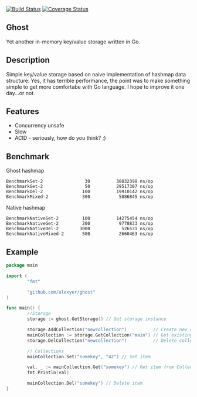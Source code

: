 [![Build Status](https://travis-ci.org/alexyer/ghost.svg?branch=master)](https://travis-ci.org/alexyer/ghost)
[![Coverage Status](https://coveralls.io/repos/alexyer/ghost/badge.svg?branch=master&service=github)](https://coveralls.io/github/alexyer/ghost?branch=master)

## Ghost
Yet another in-memory key/value storage written in Go.

## Description
Simple key/value storage based on naive implementation of hashmap data structure.
Yes, it has terrible performance, the point was to make something simple to get more comfortabe with Go language.
I hope to improve it one day...or not.

## Features
  * Concurrency unsafe
  * Slow
  * ACID - seriously, how do you think? ;)

## Benchmark
Ghost hashmap

```
BenchmarkSet-2                30          38032398 ns/op
BenchmarkGet-2                50          29517307 ns/op
BenchmarkDel-2               100          19910142 ns/op
BenchmarkMixed-2             300           5886845 ns/op
```

Native hashmap

```
BenchmarkNativeSet-2         100          14275454 ns/op
BenchmarkNativeGet-2         200           9778833 ns/op
BenchmarkNativeDel-2        3000            526531 ns/op
BenchmarkNativeMixed-2       500           2660463 ns/op
```

## Example
```go
package main

import (
        "fmt"

        "github.com/alexyer/ghost"
)

func main() {
        //Storage
        storage := ghost.GetStorage() // Get storage instance

        storage.AddCollection("newcollection")          // Create new collection
        mainCollection := storage.GetCollection("main") // Get existing collection
        storage.DelCollection("newcollection")          // Delete collection

        // Collections
        mainCollection.Set("somekey", "42") // Set item

        val, _ := mainCollection.Get("somekey") // Get item from Collection
        fmt.Println(val)

        mainCollection.Del("somekey") // Delete item
}
```
